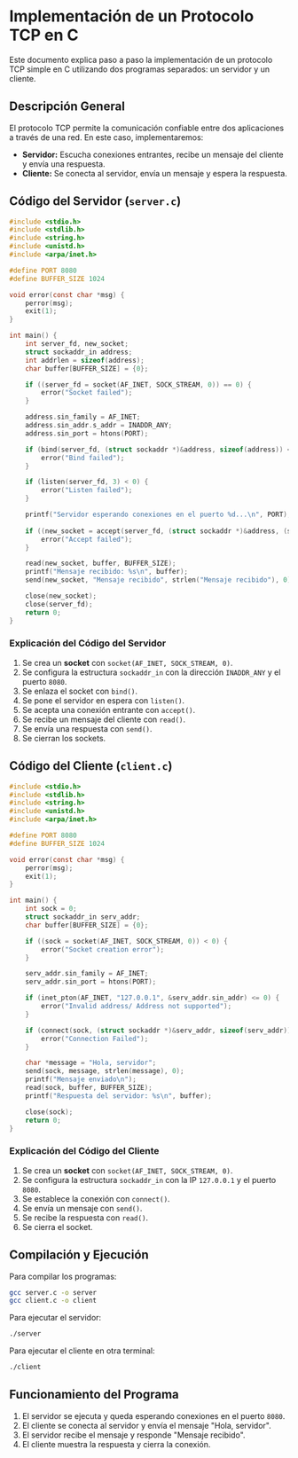 # Implementación de un Protocolo TCP en C

Este documento explica paso a paso la implementación de un protocolo TCP simple en C utilizando dos programas separados: un servidor y un cliente.

## Descripción General

El protocolo TCP permite la comunicación confiable entre dos aplicaciones a través de una red. En este caso, implementaremos:

- **Servidor:** Escucha conexiones entrantes, recibe un mensaje del cliente y envía una respuesta.
- **Cliente:** Se conecta al servidor, envía un mensaje y espera la respuesta.

## Código del Servidor (`server.c`)

```c
#include <stdio.h>
#include <stdlib.h>
#include <string.h>
#include <unistd.h>
#include <arpa/inet.h>

#define PORT 8080
#define BUFFER_SIZE 1024

void error(const char *msg) {
    perror(msg);
    exit(1);
}

int main() {
    int server_fd, new_socket;
    struct sockaddr_in address;
    int addrlen = sizeof(address);
    char buffer[BUFFER_SIZE] = {0};

    if ((server_fd = socket(AF_INET, SOCK_STREAM, 0)) == 0) {
        error("Socket failed");
    }

    address.sin_family = AF_INET;
    address.sin_addr.s_addr = INADDR_ANY;
    address.sin_port = htons(PORT);

    if (bind(server_fd, (struct sockaddr *)&address, sizeof(address)) < 0) {
        error("Bind failed");
    }

    if (listen(server_fd, 3) < 0) {
        error("Listen failed");
    }

    printf("Servidor esperando conexiones en el puerto %d...\n", PORT);
    
    if ((new_socket = accept(server_fd, (struct sockaddr *)&address, (socklen_t*)&addrlen)) < 0) {
        error("Accept failed");
    }

    read(new_socket, buffer, BUFFER_SIZE);
    printf("Mensaje recibido: %s\n", buffer);
    send(new_socket, "Mensaje recibido", strlen("Mensaje recibido"), 0);

    close(new_socket);
    close(server_fd);
    return 0;
}
```

### Explicación del Código del Servidor
1. Se crea un **socket** con `socket(AF_INET, SOCK_STREAM, 0)`.
2. Se configura la estructura `sockaddr_in` con la dirección `INADDR_ANY` y el puerto `8080`.
3. Se enlaza el socket con `bind()`.
4. Se pone el servidor en espera con `listen()`.
5. Se acepta una conexión entrante con `accept()`.
6. Se recibe un mensaje del cliente con `read()`.
7. Se envía una respuesta con `send()`.
8. Se cierran los sockets.

## Código del Cliente (`client.c`)

```c
#include <stdio.h>
#include <stdlib.h>
#include <string.h>
#include <unistd.h>
#include <arpa/inet.h>

#define PORT 8080
#define BUFFER_SIZE 1024

void error(const char *msg) {
    perror(msg);
    exit(1);
}

int main() {
    int sock = 0;
    struct sockaddr_in serv_addr;
    char buffer[BUFFER_SIZE] = {0};

    if ((sock = socket(AF_INET, SOCK_STREAM, 0)) < 0) {
        error("Socket creation error");
    }

    serv_addr.sin_family = AF_INET;
    serv_addr.sin_port = htons(PORT);

    if (inet_pton(AF_INET, "127.0.0.1", &serv_addr.sin_addr) <= 0) {
        error("Invalid address/ Address not supported");
    }

    if (connect(sock, (struct sockaddr *)&serv_addr, sizeof(serv_addr)) < 0) {
        error("Connection Failed");
    }

    char *message = "Hola, servidor";
    send(sock, message, strlen(message), 0);
    printf("Mensaje enviado\n");
    read(sock, buffer, BUFFER_SIZE);
    printf("Respuesta del servidor: %s\n", buffer);

    close(sock);
    return 0;
}
```

### Explicación del Código del Cliente
1. Se crea un **socket** con `socket(AF_INET, SOCK_STREAM, 0)`.
2. Se configura la estructura `sockaddr_in` con la IP `127.0.0.1` y el puerto `8080`.
3. Se establece la conexión con `connect()`.
4. Se envía un mensaje con `send()`.
5. Se recibe la respuesta con `read()`.
6. Se cierra el socket.

## Compilación y Ejecución

Para compilar los programas:
```bash
gcc server.c -o server
gcc client.c -o client
```

Para ejecutar el servidor:
```bash
./server
```

Para ejecutar el cliente en otra terminal:
```bash
./client
```

## Funcionamiento del Programa
1. El servidor se ejecuta y queda esperando conexiones en el puerto `8080`.
2. El cliente se conecta al servidor y envía el mensaje "Hola, servidor".
3. El servidor recibe el mensaje y responde "Mensaje recibido".
4. El cliente muestra la respuesta y cierra la conexión.


